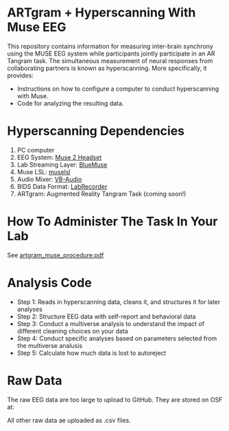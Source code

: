 # ARTgram + Hyperscanning With Muse EEG
This repository contains information for measuring inter-brain synchrony using the MUSE EEG system while participants jointly participate in an AR Tangram task. The simultaneous measurement of neural responses from collaborating partners is known as hyperscanning. More specifically, it provides:
* Instructions on how to configure a computer to conduct hyperscanning with Muse.
* Code for analyzing the resulting data.

# Hyperscanning Dependencies
1. PC computer
2. EEG System: [Muse 2 Headset](https://choosemuse.com/muse-2/)
3. Lab Streaming Layer: [BlueMuse](https://github.com/kowalej/BlueMuse)
4. Muse LSL: [muselsl](https://github.com/alexandrebarachant/muse-lsl/)
5. Audio Mixer: [VB-Audio](https://vb-audio.com/Voicemeeter/banana.htm)
6. BIDS Data Format: [LabRecorder](https://github.com/labstreaminglayer/App-LabRecorder)
7. ARTgram: Augmented Reality Tangram Task (coming soon!)

# How To Administer The Task In Your Lab

See [artgram_muse_procedure.pdf](https://github.com/cogcommscience-lab/muse_artgram/blob/main/artgram_muse_procedure.pdf)

# Analysis Code
* Step 1: Reads in hyperscanning data, cleans it, and structures it for later analyses
* Step 2: Structure EEG data with self-report and behavioral data
* Step 3: Conduct a multiverse analysis to understand the impact of different cleaning choices on your data
* Step 4: Conduct specific analyses based on parameters selected from the multiverse analusis
* Step 5: Calculate how much data is lost to autoreject

# Raw Data
The raw EEG data are too large to upload to GitHub. They are stored on OSF at:

All other raw data ae uploaded as .csv files.

